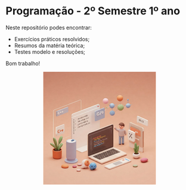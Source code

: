 # Programação - 2º Semestre 1º ano

Neste repositório podes encontrar:
- Exercícios práticos resolvidos;
- Resumos da matéria teórica;
- Testes modelo e resoluções;

Bom trabalho!

<p align="center">
<img src="/resources/C++.jpeg" width="60%">